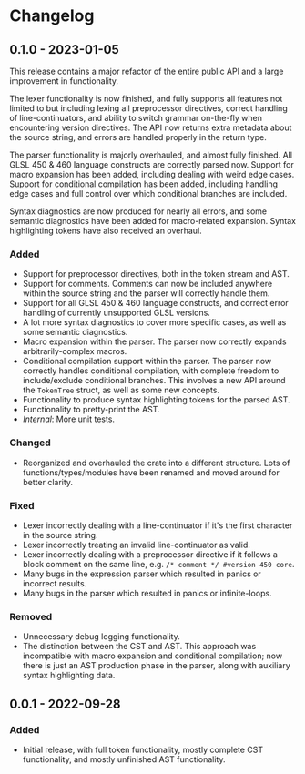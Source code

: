 # Changelog

## 0.1.0 - 2023-01-05
This release contains a major refactor of the entire public API and a large improvement in functionality.

The lexer functionality is now finished, and fully supports all features not limited to but including lexing all preprocessor directives, correct handling of line-continuators, and ability to switch grammar on-the-fly when encountering version directives. The API now returns extra metadata about the source string, and errors are handled properly in the return type.

The parser functionality is majorly overhauled, and almost fully finished. All GLSL 450 & 460 language constructs are correctly parsed now. Support for macro expansion has been added, including dealing with weird edge cases. Support for conditional compilation has been added, including handling edge cases and full control over which conditional branches are included.

Syntax diagnostics are now produced for nearly all errors, and some semantic diagnostics have been added for macro-related expansion. Syntax highlighting tokens have also received an overhaul.

### Added
- Support for preprocessor directives, both in the token stream and AST.
- Support for comments. Comments can now be included anywhere within the source string and the parser will correctly handle them.
- Support for all GLSL 450 & 460 language constructs, and correct error handling of currently unsupported GLSL versions.
- A lot more syntax diagnostics to cover more specific cases, as well as some semantic diagnostics.
- Macro expansion within the parser. The parser now correctly expands arbitrarily-complex macros.
- Conditional compilation support within the parser. The parser now correctly handles conditional compilation, with complete freedom to include/exclude conditional branches. This involves a new API around the `TokenTree` struct, as well as some new concepts.
- Functionality to produce syntax highlighting tokens for the parsed AST.
- Functionality to pretty-print the AST.
- *Internal*: More unit tests.

### Changed
- Reorganized and overhauled the crate into a different structure. Lots of functions/types/modules have been renamed and moved around for better clarity.

### Fixed
- Lexer incorrectly dealing with a line-continuator if it's the first character in the source string.
- Lexer incorrectly treating an invalid line-continuator as valid.
- Lexer incorrectly dealing with a preprocessor directive if it follows a block comment on the same line, e.g. `/* comment */ #version 450 core`.
- Many bugs in the expression parser which resulted in panics or incorrect results.
- Many bugs in the parser which resulted in panics or infinite-loops.

### Removed
- Unnecessary debug logging functionality.
- The distinction between the CST and AST. This approach was incompatible with macro expansion and conditional compilation; now there is just an AST production phase in the parser, along with auxiliary syntax highlighting data.

## 0.0.1 - 2022-09-28
### Added
- Initial release, with full token functionality, mostly complete CST functionality, and mostly unfinished AST functionality.